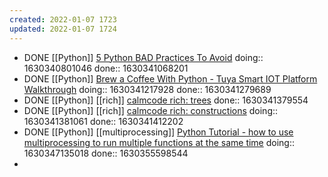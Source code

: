 ```yaml
---
created: 2022-01-07 1723
updated: 2022-01-07 1724
---
```

- DONE [[Python]] [5 Python BAD Practices To Avoid](https://youtu.be/5Ui37whUDrM)
  doing:: 1630340801046
  done:: 1630341068201
- DONE [[Python]] [Brew a Coffee With Python - Tuya Smart IOT Platform Walkthrough](https://youtu.be/Jj2T4TuHRRo)
  doing:: 1630341217928
  done:: 1630341279689
- DONE [[Python]] [[rich]] [calmcode rich: trees](https://calmcode.io/rich/trees.html)
  done:: 1630341379554
- DONE [[Python]] [[rich]] [calmcode rich: constructions](https://calmcode.io/rich/constructions.html)
  doing:: 1630341381061
  done:: 1630341412202
- DONE [[Python]] [[multiprocessing]] [Python Tutorial - how to use multiprocessing to run multiple functions at the same time](https://youtu.be/35yYObtZ95o)
  doing:: 1630347135018
  done:: 1630355598544
-